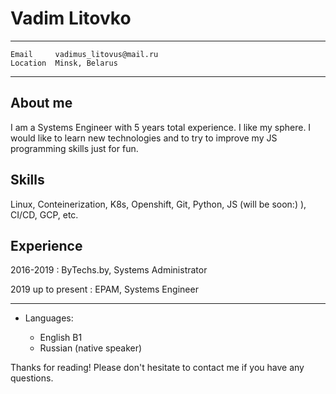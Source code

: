 # Vadim Litovko

-------------------
```
Email     vadimus_litovus@mail.ru
Location  Minsk, Belarus 
```
-------------------

About me
---------
I am a Systems Engineer with 5 years total experience. I like my sphere. 
I would like to learn new technologies and to try to improve my JS programming skills just for fun.

Skills
---------
Linux, Conteinerization, K8s, Openshift, Git, Python, JS (will be soon:) ), CI/CD, GCP, etc.

Experience
---------

2016-2019 
:   ByTechs.by, Systems Administrator

2019 up to present
:   EPAM, Systems Engineer

---------
* Languages:

     * English B1
     * Russian (native speaker)

Thanks for reading! 
Please don't hesitate to contact me if you have any questions. 
